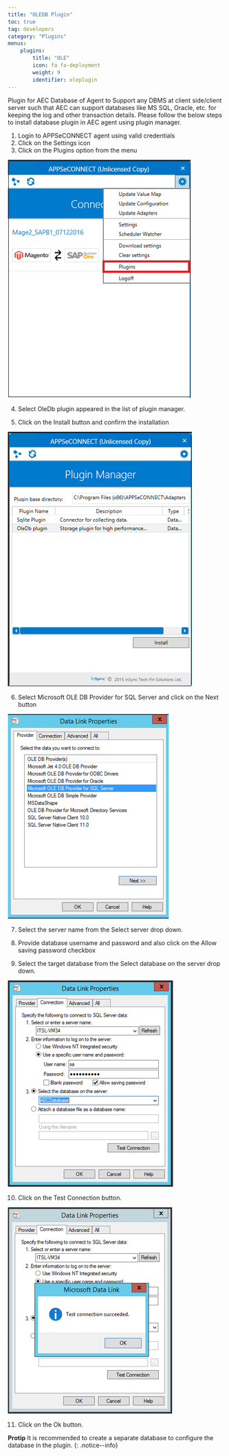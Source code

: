 ```yaml
---
title: "OLEDB Plugin"
toc: true
tag: developers
category: "Plugins"
menus: 
    plugins:
        title: "OLE"
        icon: fa fa-deployment
        weight: 9
        identifier: oleplugin
---
```

Plugin for AEC Database of Agent to Support any DBMS at client side/client server such that AEC can support databases like MS SQL, Oracle, etc. for keeping the log and other transaction details. Please follow the below steps to install database plugin in AEC agent using plugin manager.

1. Login to APPSeCONNECT agent using valid credentials
2. Click on the Settings icon
3. Click on the Plugins option from the menu

![Agent Plugin Selection](/staticfiles/deployment/media/TransactionalStores/Agent_plugin-selection.png)

4. Select OleDb plugin appeared in the list of plugin manager.

5. Click on the Install button and confirm the installation

![Plugin Manager](/staticfiles/deployment/media/TransactionalStores/PluginManager.png)

6. Select Microsoft OLE DB Provider for SQL Server and click on the Next button

![Data Plugin Properties1](/staticfiles/deployment/media/TransactionalStores/DataPluginProperties1.png)

7. Select the server name from the Select server drop down.

8. Provide database username and password and also click on the Allow saving password checkbox

9. Select the target database from the Select database on the server drop down.

![Connection Setup](/staticfiles/deployment/media/TransactionalStores/ConnectionSetup.png)

10. Click on the Test Connection button.

![Connection2](/staticfiles/deployment/media/TransactionalStores/Connection2.png)

11. Click on the Ok button.


**Protip** It is recommended to create a separate database to configure the database in the plugin.
{: .notice--info}